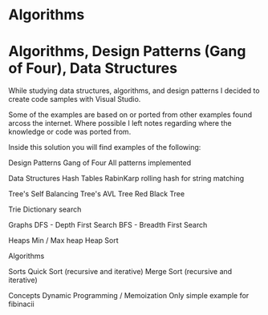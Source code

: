 # Algorithms
<h1>Algorithms, Design Patterns (Gang of Four), Data Structures</h1>

While studying data structures, algorithms, and design patterns I decided to create code samples with Visual Studio.

Some of the examples are based on or ported from other examples found arcoss the internet.
Where possible I left notes regarding where the knowledge or code was ported from.

Inside this solution you will find examples of the following:

Design Patterns
  Gang of Four
    All patterns implemented
  
Data Structures
  Hash Tables
      RabinKarp rolling hash for string matching
  
  Tree's
    Self Balancing Tree's
      AVL Tree
      Red Black Tree
  
  Trie
    Dictionary search
    
  Graphs
    DFS - Depth First Search
    BFS - Breadth First Search
    
  Heaps
    Min / Max heap
    Heap Sort

Algorithms
  
  Sorts
    Quick Sort (recursive and iterative)
    Merge Sort (recursive and iterative)
    
Concepts
  Dynamic Programming / Memoization
      Only simple example for fibinacii
      
  
    
  
  
